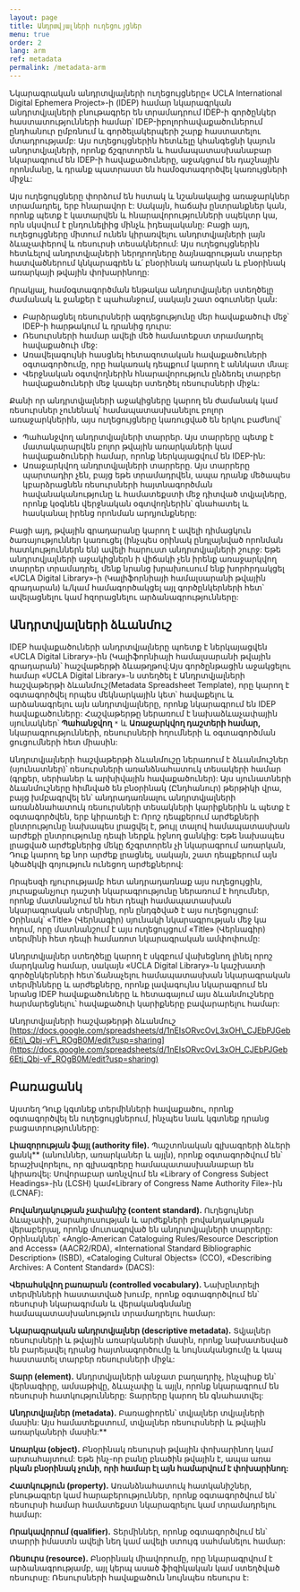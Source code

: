 ```yaml
---
layout: page
title: Անդրտվյալների ուղեցույցներ
menu: true
order: 2
lang: arm
ref: metadata
permalink: /metadata-arm
---
```

Նկարագրական անդրտվյալների ուղեցույցները« UCLA International Digital Ephemera Project»-ի (IDEP) համար նկարագրկան անդրտվյալների բնութագրեր են տրամադրում IDEP-ի գործընկեր հաստատությունների համար՝  IDEP-իբոլորհավաքածուներում ընդհանուր ըմբռնում և գործելակերպերի շարք հաստատելու մտադրությամբ: Այս ուղեցույցներին հետևելը կհանգեցնի կայուն անդրտվյալների, որոնք ճշգրտորեն և համապատասխանաբար նկարագրում են IDEP-ի հավաքածուները, աջակցում են դաշնային որոնմանը, և դրանք պատրաստ են համօգտագործվել կառույցների միջև:

Այս ուղեցույցները փորձում են հստակ և նշանակալից առաջարկներ տրամադրել, երբ հնարավոր է: Սակայն, հաճախ ընտրանքներ կան, որոնք պետք է կատարվեն և հնարավորությունների սպեկտր կա, որն սկսվում է ընդունելիից մինչև իդեալականը: Բացի այդ, ուղեցույցները միտում ունեն կիրառվելու անդրտվյալների լայն ձևաչափերով և ռեսուրսի տեսակներում: Այս ուղեցույցներին հետևելով անդրտվյալների ներդրողները ձայնագրության տարբեր հատվածներում կնկարագրեն և՛ բնօրինակ առարկան և բնօրինակ առարկայի թվային փոխարինողը:

Որակյալ, համօգտագործման ենթակա անդրտվյալներ ստեղծելը ժամանակ և ջանքեր է պահանջում, սակայն շատ օգուտներ կան:

* Բարձրացնել ռեսուրսների ազդեցությունը մեր հավաքածուի մեջ՝ IDEP-ի հարթակում և դրանից դուրս:
* Ռեսուրսների համար ավելի մեծ համատեքստ տրամադրել հավաքածուի մեջ:
* Առավելագույնի հասցնել հետազոտական հավաքածուների օգտագործումը, որը հակառակ դեպքում կարող է աննկատ մնալ:
* Վերջնական օգտվողներին հնարավորություն ընձեռել տարբեր հավաքածուների մեջ կապեր ստեղծել ռեսուրսների միջև:

Քանի որ անդրտվյալների աջակիցները կարող են ժամանակ կամ ռեսուրսներ չունենակ՝ համապատասխանելու բոլոր առաջարկներին, այս ուղեցույցները կառուցված են երկու բաժնով՝

* Պահանջվող անդրտվյալների տարրեր. Այս տարրերը պետք է մատակարարվեն բոլոր թվային առարկաների կամ հավաքածուների համար, որոնք ներկայացվում են IDEP-ին:
* Առաջարկվող անդրտվյալների տարրերը. Այս տարրերը պարտադիր չեն, բայց եթե տրամադրվեն, ապա դրանք մեծապես կբարձրացնեն ռեսուրսների հայտնագործման հավանականությունը և համատեքստի մեջ դիտված տվյալները, որոնք կօգնեն վերջնական օգտվողներին՝ գնահատել և հասկանալ իրենց որոնման արդյունքները:

Բացի այդ, թվային գրադարանը կարող է ավելի դիմացկուն ծառայություններ կառուցել (ինչպես օրինակ ընդլայնված որոնման հատկություններն են) ավելի հարուստ անդրտվյալների շուրջ: Եթե անդրտվյալների աջակիցներն ի վիճակի չեն իրենք առաջարկվող տարրեր տրամադրել, մենք նրանց խրախուսում ենք խորհրդակցել «UCLA Digital Library»-ի (Կալիֆորնիայի համալսարանի թվային գրադարան) և/կամ համագործակցել այլ գործընկերների հետ՝ ավելացնելու կամ հզորացնելու արձանագրությունները:

## Անդրտվյալների ձևանմուշ

IDEP հավաքածուների անդրտվյալները պոետք է ներկայացվեն «UCLA Digital Library»-ին (Կալիֆորնիայի համալսարանի թվային գրադարան)՝ հաշվաթերթի ձևաթղթով:Այս գործընթացին աջակցելու համար «UCLA Digital Library»-ն ստեղծել է Անդրտվյալների հաշվաթերթի ձևանմուշ(Metadata Spreadsheet Template), որը կարող է օգտագործվել որպես մեկնարկային կետ՝ հավաքելու և արձանագրելու այն անդրտվյալները, որոնք նկարագրում են IDEP հավաքածուները: Հաշվաթերթը ներառում է նախաձևաչափային սյունակներ՝ **Պահանջվող** `*` և **Առաջարկվող դաշտերի համար,** նկարագրությունների, ռեսուրսների հղումների և օգտագործման ցուցումների հետ միասին:

Անդրտվյալների հաշվաթերթի ձևանմուշը ներառում է ձևանմուշներ (սյունատներ)՝ ռեսուրսների առանձնահատուկ տեսակերի համար (գրքեր, սերիաներ և արխիվային հավաքածուներ): Այս սյունատների ձևանմուշները հիմնված են բնօրինակ (Ընդհանուր) թերթիկի վրա, բայց խմբագրվել են՝ անդրադառնալու անդրտվյալների առանձնահատուկ ռեսուրսների տեսակների կարիքներին և պետք է օգտագործվեն, երբ կիրառելի է: Որոշ դեպքերում արժեքների ընտրությունը նախապես լրացվել է, թույլ տալով համապատասխան արժեքի ընտրությունը դեպի ներքև իջնող ցանկից: Եթե նախապես լրացված արժեքներից մեկը ճշգրտորեն չի նկարագրում առարկան, Դուք կարող եք նոր արժեք լրացնել, սակայն, շատ դեպքերում այն կծածկվի գոյություն ունեցող արժեքներով:

Որպեսզի դյուրությամբ հետ անդրադառնաք այս ուղեցույցին, յուրաքանչյուր դաշտի նկարագրությունը ներառում է հղումներ, որոնք մատնանշում են հետ դեպի համապատասխան նկարագրական տերմինը, որն ընդգծված է այս ուղեցույցում: Օրինակ՝ «Title» (Վերնագիր) սյունակի նկարագրության մեջ կա հղում, որը մատնանշում է այս ուղեցույցում «Title» (Վերնագիր) տերմինի հետ դեպի համառոտ նկարագրական ամփոփումը:

Անդրտվյալներ ստեղծելը կարող է սկզբում վախեցնող լինել որոշ մարդկանց համար, սակայն «UCLA Digital Library»-ն կաշխատի գործընկերների հետ՝ճանաչելու համապատասխան նկարագրական տերմինները և արժեքները, որոնք լավագույնս նկարագրում են նրանց IDEP հավաքածուները և հետագայում այս ձևանմուշները հարմարեցնելու՝ հավաքածուի կարիքները բավարարելու համար:

Անդրտվյալների հաշվաթերթի ձևանմուշ [https://docs.google.com/spreadsheets/d/1nEIsORvcOvL3xOH\_CJEbPJGeb6Etj\_Qbj-vF\_ROgB0M/edit?usp=sharing](https://docs.google.com/spreadsheets/d/1nEIsORvcOvL3xOH_CJEbPJGeb6Etj_Qbj-vF_ROgB0M/edit?usp=sharing)

## Բառացանկ

Այստեղ Դուք կգտնեք տերմինների հավաքածու, որոնք օգտագործվել են ուղեցույցներում, ինչպես նաև կգտնեք դրանց բացատրությունները:

**Լիազորության ֆայլ (authority file).** Պաշտոնական գլխագրերի ձևերի ցանկ**  (անուններ, առարկաներ և այլն), որոնք օգտագործվում են՝ երաշխվորելու, որ գլխագրերը համապատասխանաբար են կիրառվել: Սովորաբար առնչվում են «Library of Congress Subject Headings»-ին  (LCSH) կամ«Library of Congress Name Authority File»-ին (LCNAF):

**Բովանդակության չափանիշ (content standard).** Ուղեցույներ ձևաչափի, շարահյուսության և արժեքների բովանդակության վերաբերյալ, որոնք մուտագրված են անդրտվյալների տարրերը: Օրինակներ՝ «Anglo-American Cataloguing Rules/Resource Description and Access» (AACR2/RDA), «International Standard Bibliographic Description» (ISBD), «Cataloging Cultural Objects» (CCO), «Describing Archives: A Content Standard» (DACS):

**Վերահսկվող բառարան (controlled vocabulary).** Նախընտրելի տերմինների հաստատված խումբ, որոնք օգտագործվում են՝ ռեսուրսի նկարագրման և վերականգնմանը համապատասխանություն տրամադրելու համար:

**Նկարագրական անդրտվյալներ (descriptive metadata).** Տվյալներ ռեսուրսների և թվային առարկաների մասին, որոնք նախատեսված են բարելավել դրանց հայտնագործումը և նույնականցումը և կապ հաստատել տարբեր ռեսուրսների միջև:

**Տարր (element).** Անդրտվյալների անջատ բաղադրիչ, ինչպիսք են՝ վերնագիրը, ամսաթիվը, ձևաչափը և այլն, որոնք նկարագրում են ռեսուրսի հատկությունները: Տարրերը կարող են գնահատվել:

**Անդրտվյալներ (metadata).** Բառացիորեն՝ տվյալներ տվյալների մասին: Այս համատեքստում, տվյալներ ռեսուրսների և թվային առարկաների մասին:**

**Առարկա (object).** Բնօրինակ ռեսուրսի թվային փոխարինող կամ արտահայտում: Եթե ինչ-որ բանը բնածին թվային է, ապա առա **րկան բնօրինակ չունի, որի համար էլ այն համարվում է փոխարինող:**

**Հատկություն (property).** Առանձնահատուկ հատկանիշներ, բնութագրեր կամ հարաբերություններ, որոնք օգտագործվում են՝ ռեսուրսի համար համատեքստ նկարագրելու կամ տրամադրելու համար:

**Որակավորում (qualifier).** Տերմիններ, որոնք օգտագործվում են՝ տարրի իմաստն ավելի նեղ կամ ավելի ստույգ սահմանելու համար:

**Ռեսուրս (resource).** Բնօրինակ միավորումը, որը նկարագրվում է արձանագրությամբ, այլ կերպ ասած ֆիզիկական կամ ստեղծված ռեսուրսը: Ռեսուրսների հավաքածուն նույնպես ռեսուրս է:
